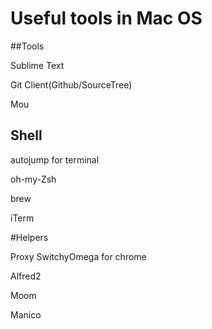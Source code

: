 Useful tools in Mac OS
========

##Tools

Sublime Text

Git Client(Github/SourceTree)

Mou


## Shell

autojump for terminal

oh-my-Zsh

brew

iTerm



#Helpers

Proxy SwitchyOmega for chrome

Alfred2

Moom

Manico
